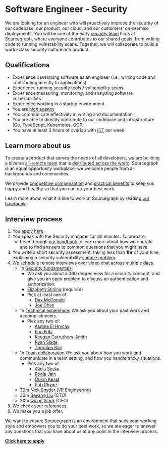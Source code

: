 # Software Engineer - Security

We are looking for an engineer who will proactively improve the security of our codebase, our product, our cloud, and our customers' on-premise deployments. You will be one of the early [security team](../security/index.md) hires at Sourcegraph, where everyone contributes to our shared goals, from writing code to running vulnerability scans. Together, we will collaborate to build a world-class security culture and product.

## Qualifications

- Experience developing software as an engineer (i.e., writing code and contributing directly to applications)
- Experience running security tools / vulnerability scans
- Experience measuring, monitoring, and analyzing software vulnerabilities
- Experience working in a startup environment
- You are [high agency](https://twitter.com/shreyas/status/1276956836856393728)
- You communicate effectively in writing and documentation
- You are able to directly contribute to our codebase and infrastructure (Go, TypeScript, Kubernetes, GCP)
- You have at least 3 hours of overlap with [IDT](http://time.is/IDT) per week

## Learn more about us

To create a product that serves the needs of all developers, we are building a diverse [all-remote team](../../../company/remote/index.md) that is [distributed across the world](../../../company/team/index.md). Sourcegraph is an equal opportunity workplace; we welcome people from all backgrounds and communities.

We provide [competitive compensation](../../people-ops/compensation.md) and [practical benefits](../../people-ops/benefits-and-perks.md) to keep you happy and healthy so that you can do your best work.

Learn more about what it is like to work at Sourcegraph by reading [our handbook](../../index.md).

## Interview process

1. You [apply here](https://jobs.lever.co/sourcegraph/c36db3e1-0ece-465d-ad7c-1eb6de9a4b22/apply).
1. You speak with the Security manager for 30 minutes. To prepare:
    - Read through [our handbook](https://github.com/sourcegraph/about) to learn more about how we operate and to find answers to common questions that you might have.
1. You write a short security assessment, taking less than **1hr** of your time, explaining a security vulnerability [sample problem](https://docs.google.com/document/d/1oXhjU_3y2uhpmWJ2hD0NTaqSanUAOlKDFFmjazAU3Rg/).
1. We schedule remote interviews over video chat across multiple days.
     - 1h [Security fundamentals](https://github.com/sourcegraph/interviews/blob/master/engineering/software-engineer-security/security-architecture.md):
        - We ask you about a 360 degree view for a security concept, and give you an open problem to discuss on authentication and authorization.
        - [Elizabeth Stirling](../../../company/team/index.md#elizabeth-stirling-she-her) (required)
        - Pick at least one of:
            - [Dax McDonald](../../../company/team/index.md#dax-mcdonald-he-him)
            - [Joe Chen](../../../company/team/index.md#joe-chen)
     - 1h [Technical experience](https://github.com/sourcegraph/interviews/blob/master/engineering/technical-experience.md): We ask you about your past work and accomplishments.
        - Pick any two of:
            - [Asdine El Hrychy](../../../company/team/index.md#asdine-el-hrychy)
            - [Eric Fritz](../../../company/team/index.md#eric-fritz-he-him)
            - [Keegan Carruthers-Smith](../../../company/team/index.md#keegan-carruthers-smith)
            - [Ryan Slade](../../../company/team/index.md#ryan-slade-he-him)
            - [Thorston Ball](../../../company/team/index.md#thorsten-ball-he-him)
     - 1h [Team collaboration](https://github.com/sourcegraph/interviews/blob/master/engineering/team-collaboration.md) We ask you about how you work and communicate in a team setting, and how you handle tricky situations.
        - Pick any two of:
            - [Alicja Suska](../../../company/team/index.md#alicja-suska-she-her)
            - [Pooja Jain](../../../company/team/index.md#pooja-jain-she-her)
            - [Quinn Keast](../../../company/team/index.md#quinn-keast-he-him)
            - [Rob Rhyne](../../../company/team/index.md#rob-rhyne)
   - 30m [Nick Snyder](../../../company/team/index.md#nick-snyder-he-him) (VP Engineering)
   - 30m [Beyang Liu](../../../company/team/index.md#beyang-liu) (CTO)
   - 30m [Quinn Slack](../../../company/team/index.md#quinn-slack) (CEO)
1. We check your references.
1. We make you a job offer.

We want to ensure Sourcegraph is an environment that suits your working style and empowers you to do your best work, so we are eager to answer any questions that you have about us at any point in the interview process.

**[Click here to apply](https://jobs.lever.co/sourcegraph/c36db3e1-0ece-465d-ad7c-1eb6de9a4b22/apply)**
